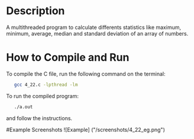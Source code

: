 <!-- Programming Exercise 4.22 -->
# Description
A multithreaded program to calculate differents statistics like maximum, minimum, average, median and standard deviation of an array of numbers.

# How to Compile and Run
To compile the C file, run the following command on the terminal:
```sh
   gcc 4_22.c -lpthread -lm
```

To run the compiled program:
```sh
   ./a.out
```
and follow the instructions.

#Example Screenshots
![Example] ("/screenshots/4_22_eg.png")

